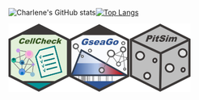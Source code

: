 

![Charlene's GitHub stats](https://github-readme-stats.vercel.app/api?username=Charlene717&show_icons=true&theme=buefy)[![Top Langs](https://github-readme-stats.vercel.app/api/top-langs/?username=Charlene717&layout=compact)](https://github.com/Charlene717/github-readme-stats)

[<img src="https://github.com/Charlene717/CellCheck/blob/main/Figures/CellCheck2.png" width="120" />](https://github.com/Charlene717/CellCheck)[<img src="https://github.com/Charlene717/GseaGo/blob/main/Figures/GSEAGO.jpg" width="120" />](https://github.com/Charlene717/GseaGo)[<img src="https://github.com/Charlene717/Mg_Pitting_Corrosion_Simulation/blob/main/Figures/PitSim.jpg" width="120" />](https://github.com/Charlene717/Mg_Pitting_Corrosion_Simulation)


<!--
### Hi there 👋
[![Charlene's GitHub stats](https://github-readme-stats.vercel.app/api?username=Charlene717)](https://github.com/Charlene/github-readme-stats)

**Charlene717/Charlene717** is a ✨ _special_ ✨ repository because its `README.md` (this file) appears on your GitHub profile.

Here are some ideas to get you started:

- 🔭 I’m currently working on ...
- 🌱 I’m currently learning ...
- 👯 I’m looking to collaborate on ...
- 🤔 I’m looking for help with ...
- 💬 Ask me about ...
- 📫 How to reach me: ...
- 😄 Pronouns: ...
- ⚡ Fun fact: ...
-->
